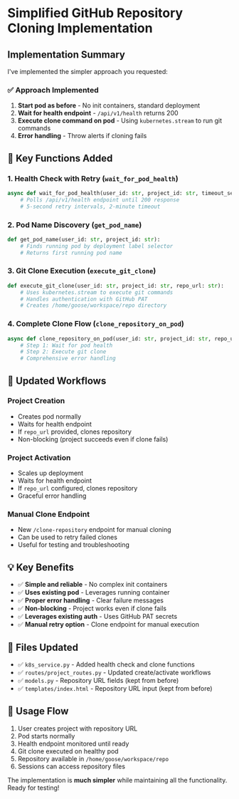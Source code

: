 # Simplified GitHub Repository Cloning Implementation

## Implementation Summary

I've implemented the simpler approach you requested:

### ✅ **Approach Implemented**

1. **Start pod as before** - No init containers, standard deployment
2. **Wait for health endpoint** - `/api/v1/health` returns 200
3. **Execute clone command on pod** - Using `kubernetes.stream` to run git commands
4. **Error handling** - Throw alerts if cloning fails

## 🔧 **Key Functions Added**

### **1. Health Check with Retry** (`wait_for_pod_health`)
```python
async def wait_for_pod_health(user_id: str, project_id: str, timeout_seconds: int = 120):
    # Polls /api/v1/health endpoint until 200 response
    # 5-second retry intervals, 2-minute timeout
```

### **2. Pod Name Discovery** (`get_pod_name`)
```python
def get_pod_name(user_id: str, project_id: str):
    # Finds running pod by deployment label selector
    # Returns first running pod name
```

### **3. Git Clone Execution** (`execute_git_clone`)
```python
def execute_git_clone(user_id: str, project_id: str, repo_url: str):
    # Uses kubernetes.stream to execute git commands
    # Handles authentication with GitHub PAT
    # Creates /home/goose/workspace/repo directory
```

### **4. Complete Clone Flow** (`clone_repository_on_pod`)
```python
async def clone_repository_on_pod(user_id: str, project_id: str, repo_url: str):
    # Step 1: Wait for pod health
    # Step 2: Execute git clone
    # Comprehensive error handling
```

## 🚀 **Updated Workflows**

### **Project Creation**
- Creates pod normally
- Waits for health endpoint
- If `repo_url` provided, clones repository
- Non-blocking (project succeeds even if clone fails)

### **Project Activation**  
- Scales up deployment
- Waits for health endpoint
- If `repo_url` configured, clones repository
- Graceful error handling

### **Manual Clone Endpoint**
- New `/clone-repository` endpoint for manual cloning
- Can be used to retry failed clones
- Useful for testing and troubleshooting

## 💡 **Key Benefits**

- ✅ **Simple and reliable** - No complex init containers
- ✅ **Uses existing pod** - Leverages running container 
- ✅ **Proper error handling** - Clear failure messages
- ✅ **Non-blocking** - Project works even if clone fails
- ✅ **Leverages existing auth** - Uses GitHub PAT secrets
- ✅ **Manual retry option** - Clone endpoint for manual execution

## 📁 **Files Updated**

- ✅ `k8s_service.py` - Added health check and clone functions
- ✅ `routes/project_routes.py` - Updated create/activate workflows  
- ✅ `models.py` - Repository URL fields (kept from before)
- ✅ `templates/index.html` - Repository URL input (kept from before)

## 🎯 **Usage Flow**

1. User creates project with repository URL
2. Pod starts normally
3. Health endpoint monitored until ready
4. Git clone executed on healthy pod
5. Repository available in `/home/goose/workspace/repo`
6. Sessions can access repository files

The implementation is **much simpler** while maintaining all the functionality. Ready for testing!